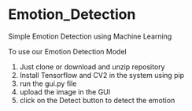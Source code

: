 # Emotion_Detection
Simple Emotion Detection using Machine Learning

To use our Emotion Detection Model

1) Just clone or download and unzip repository
2) Install Tensorflow and CV2 in the system using pip
3) run the gui.py file
4) upload the image in the GUI
5) click on the Detect button to detect the emotion
